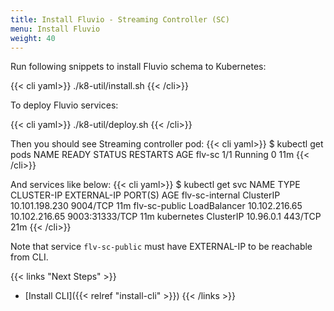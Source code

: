 ```yaml
---
title: Install Fluvio - Streaming Controller (SC)
menu: Install Fluvio
weight: 40
---
```


Run following snippets to install Fluvio schema to Kubernetes:

{{< cli yaml>}}
./k8-util/install.sh
{{< /cli>}}


To deploy Fluvio services:

{{< cli yaml>}}
./k8-util/deploy.sh
{{< /cli>}}

Then you should see Streaming controller pod:
{{< cli yaml>}}
$ kubectl get pods
NAME     READY   STATUS    RESTARTS   AGE
flv-sc   1/1     Running   0          11m
{{< /cli>}}

And services like below:
{{< cli yaml>}}
$ kubectl get svc
NAME              TYPE           CLUSTER-IP       EXTERNAL-IP     PORT(S)          AGE
flv-sc-internal   ClusterIP      10.101.198.230   <none>          9004/TCP         11m
flv-sc-public     LoadBalancer   10.102.216.65    10.102.216.65   9003:31333/TCP   11m
kubernetes        ClusterIP      10.96.0.1        <none>          443/TCP          21m
{{< /cli>}}

Note that service ```flv-sc-public``` must have EXTERNAL-IP to be reachable from CLI.

{{< links "Next Steps" >}}
* [Install CLI]({{< relref "install-cli" >}})
{{< /links >}}